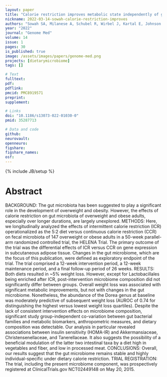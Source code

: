 ```yaml
---
layout: paper
title: "Calorie restriction improves metabolic state independently of gut microbiome composition: a randomized dietary intervention trial"
nickname: 2022-03-14-sowah-calorie-restriction-improves
authors: "Sowah SA, Milanese A, Schubel R, Wirbel J, Kartal E, Johnson TS, Hirche F, Grafetstatter M, Nonnenmacher T, Kirsten R, Lopez-Nogueroles M, Lahoz A, Schwarz KV, Okun JG, Ulrich CM, Nattenmuller J, von Eckardstein A, Muller D, Stangl GI, Kaaks R, Kuhn T, Zeller G"
year: "2022"
journal: "Genome Med"
volume: 14
issue: 1
pages: 30
is_published: true
image: /assets/images/papers/genome-med.png
projects: [dietarymicrobiome]
tags: []

# Text
fulltext:
pdf:
pdflink:
pmcid: PMC8919571
preprint:
supplement:

# Links
doi: "10.1186/s13073-022-01030-0"
pmid: 35287713

# Data and code
github:
neurovault:
openneuro:
figshare:
figshare_names:
osf:
---
```

{% include JB/setup %}

# Abstract

BACKGROUND: The gut microbiota has been suggested to play a significant role in the development of overweight and obesity. However, the effects of calorie restriction on gut microbiota of overweight and obese adults, especially over longer durations, are largely unexplored. METHODS: Here, we longitudinally analyzed the effects of intermittent calorie restriction (ICR) operationalized as the 5:2 diet versus continuous calorie restriction (CCR) on fecal microbiota of 147 overweight or obese adults in a 50-week parallel-arm randomized controlled trial, the HELENA Trial. The primary outcome of the trial was the differential effects of ICR versus CCR on gene expression in subcutaneous adipose tissue. Changes in the gut microbiome, which are the focus of this publication, were defined as exploratory endpoint of the trial. The trial comprised a 12-week intervention period, a 12-week maintenance period, and a final follow-up period of 26 weeks. RESULTS: Both diets resulted in ~5% weight loss. However, except for Lactobacillales being enriched after ICR, post-intervention microbiome composition did not significantly differ between groups. Overall weight loss was associated with significant metabolic improvements, but not with changes in the gut microbiome. Nonetheless, the abundance of the Dorea genus at baseline was moderately predictive of subsequent weight loss (AUROC of 0.74 for distinguishing the highest versus lowest weight loss quartiles). Despite the lack of consistent intervention effects on microbiome composition, significant study group-independent co-variation between gut bacterial families and metabolic biomarkers, anthropometric measures, and dietary composition was detectable. Our analysis in particular revealed associations between insulin sensitivity (HOMA-IR) and Akkermansiaceae, Christensenellaceae, and Tanerellaceae. It also suggests the possibility of a beneficial modulation of the latter two intestinal taxa by a diet high in vegetables and fiber, and low in processed meat. CONCLUSIONS: Overall, our results suggest that the gut microbiome remains stable and highly individual-specific under dietary calorie restriction. TRIAL REGISTRATION: The trial, including the present microbiome component, was prospectively registered at ClinicalTrials.gov NCT02449148 on May 20, 2015.
